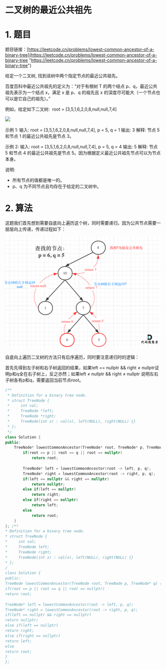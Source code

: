 # 二叉树的最近公共祖先

# 1. 题目

题目链接：[https://leetcode.cn/problems/lowest-common-ancestor-of-a-binary-tree](https://leetcode.cn/problems/lowest-common-ancestor-of-a-binary-tree "https://leetcode.cn/problems/lowest-common-ancestor-of-a-binary-tree")

给定一个二叉树, 找到该树中两个指定节点的最近公共祖先。

百度百科中最近公共祖先的定义为：“对于有根树 T 的两个结点 p、q，最近公共祖先表示为一个结点 x，满足 x 是 p、q 的祖先且 x 的深度尽可能大（一个节点也可以是它自己的祖先）。”

例如，给定如下二叉树:  root = \[3,5,1,6,2,0,8,null,null,7,4]

![](https://code-thinking-1253855093.file.myqcloud.com/pics/20201016173414722.png)

示例 1: 输入: root = \[3,5,1,6,2,0,8,null,null,7,4], p = 5, q = 1 输出: 3 解释: 节点 5 和节点 1 的最近公共祖先是节点 3。

示例 2: 输入: root = \[3,5,1,6,2,0,8,null,null,7,4], p = 5, q = 4 输出: 5 解释: 节点 5 和节点 4 的最近公共祖先是节点 5。因为根据定义最近公共祖先节点可以为节点本身。

说明:

- 所有节点的值都是唯一的。
- p、q 为不同节点且均存在于给定的二叉树中。

# 2. 算法

这题我们首先想到需要自底向上遍历这个树，同时需要递归，因为公共节点需要一层层向上传递，传递过程如下：

![](image/image_VVhl-tGo8G.png)

自底向上遍历二叉树的方法只有后序遍历，同时要注意递归时的逻辑：

首先先得到左子树和右子树返回的结果，如果left == nullptr && right ≠ nullptr证明p和q全在右子树上，反之亦然；如果left ≠ nullptr && right ≠ nullptr 说明左右子树各有p和q，需要返回当前节点root。

```c++
/**
 * Definition for a binary tree node.
 * struct TreeNode {
 *     int val;
 *     TreeNode *left;
 *     TreeNode *right;
 *     TreeNode(int x) : val(x), left(NULL), right(NULL) {}
 * };
 */
class Solution {
public:
    TreeNode* lowestCommonAncestor(TreeNode* root, TreeNode* p, TreeNode* q) {
        if(root == p || root == q || root == nullptr)
            return root;
        
        TreeNode* left = lowestCommonAncestor(root -> left, p, q);
        TreeNode* right = lowestCommonAncestor(root -> right, p, q);
        if(left == nullptr && right == nullptr)
            return nullptr;
        else if(left == nullptr)
            return right;
        else if(right == nullptr)
            return left;
        else
            return root;
    }
}; /**
* Definition for a binary tree node.
* struct TreeNode {
*     int val;
*     TreeNode left;
*     TreeNode right;
*     TreeNode(int x) : val(x), left(NULL), right(NULL) {}
* };
/
class Solution {
public:
TreeNode lowestCommonAncestor(TreeNode root, TreeNode p, TreeNode* q) {
if(root == p || root == q || root == nullptr)
return root;

TreeNode* left = lowestCommonAncestor(root -> left, p, q);
TreeNode* right = lowestCommonAncestor(root -> right, p, q);
if(left == nullptr && right == nullptr)
return nullptr;
else if(left == nullptr)
return right;
else if(right == nullptr)
return left;
else
return root;
}
};
```
